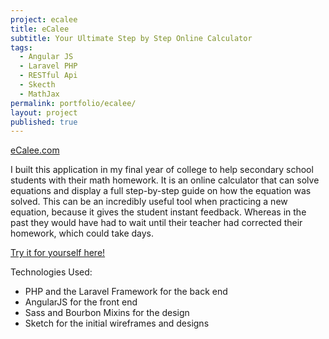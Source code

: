 ```yaml
---
project: ecalee
title: eCalee
subtitle: Your Ultimate Step by Step Online Calculator
tags:
  - Angular JS
  - Laravel PHP
  - RESTful Api
  - Skecth
  - MathJax
permalink: portfolio/ecalee/
layout: project
published: true
---
```

<a href="/ecalee" target="_blank">eCalee.com</a>

I built this application in my final year of college to help secondary school students with their math homework. It is an online calculator that can solve equations and display a full step-by-step guide on how the equation was solved. This can be an incredibly useful tool when practicing a new equation, because it gives the student instant feedback. Whereas in the past they would have had to wait until their teacher had corrected their homework, which could take days.

<a href="/ecalee" target="_blank">Try it for yourself here!</a>

Technologies Used:

 - PHP and the Laravel Framework for the back end
 - AngularJS for the front end
 - Sass and Bourbon Mixins for the design
 - Sketch for the initial wireframes and designs
